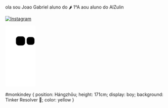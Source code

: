 ola sou Joao Gabriel aluno do 🌶️ 1°A
aou aluno do AlZulin




[![Instagram](https://img.shields.io/badge/Instagram-E4405F?style=for-the-badge&logo=instagram&logoColor=white)](https://instagram.com/j.petrico)

![Snake animation](https://github.com/rafaballerini/rafaballerini/blob/output/github-contribution-grid-snake.svg)

#monkindey { 
  position: Hángzhōu; 
  height: 171cm; 
  display: boy; 
  background: Tinker Resolver 🔨; 
  color: yellow 
}
